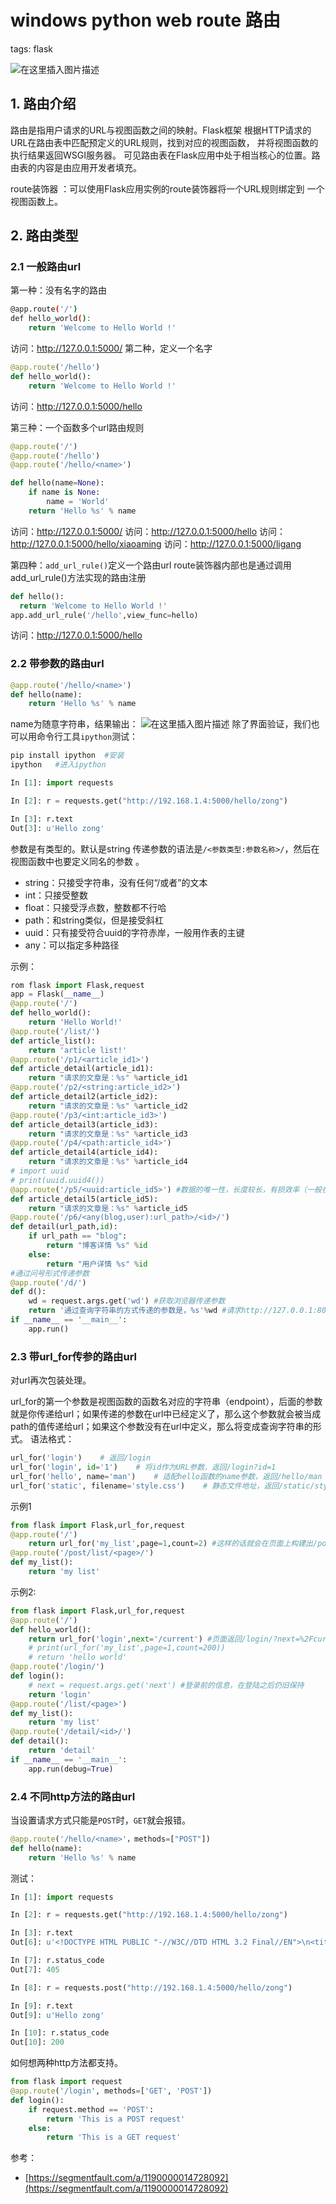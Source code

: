 #  windows python web route 路由
tags: flask
<!--  catalog: ~flask route 路由~ -->

![在这里插入图片描述](https://i-blog.csdnimg.cn/blog_migrate/d43d5346842d295771820178de746293.png)



## 1. 路由介绍
路由是指用户请求的URL与视图函数之间的映射。Flask框架 根据HTTP请求的URL在路由表中匹配预定义的URL规则，找到对应的视图函数， 并将视图函数的执行结果返回WSGI服务器。
可见路由表在Flask应用中处于相当核心的位置。路由表的内容是由应用开发者填充。

route装饰器 ：可以使用Flask应用实例的route装饰器将一个URL规则绑定到 一个视图函数上。
## 2. 路由类型
### 2.1 一般路由url
第一种：没有名字的路由
```bash
@app.route('/')
def hello_world():
    return 'Welcome to Hello World !'
```
访问：http://127.0.0.1:5000/
第二种，定义一个名字

```python
@app.route('/hello')
def hello_world():
    return 'Welcome to Hello World !'
```
访问：http://127.0.0.1:5000/hello

第三种：一个函数多个url路由规则

```python
@app.route('/')
@app.route('/hello')
@app.route('/hello/<name>')

def hello(name=None):
    if name is None:
        name = 'World'
    return 'Hello %s' % name
```
访问：http://127.0.0.1:5000/
访问：http://127.0.0.1:5000/hello
访问：http://127.0.0.1:5000/hello/xiaoaming
访问：http://127.0.0.1:5000/ligang

第四种：`add_url_rule()`定义一个路由url
route装饰器内部也是通过调用add_url_rule()方法实现的路由注册

```python
def hello():
  return 'Welcome to Hello World !'
app.add_url_rule('/hello',view_func=hello)
```
访问：http://127.0.0.1:5000/hello
### 2.2 带参数的路由url

```python
@app.route('/hello/<name>')
def hello(name):
    return 'Hello %s' % name
```
name为随意字符串，结果输出：
![在这里插入图片描述](https://i-blog.csdnimg.cn/blog_migrate/09e52aba4a6fdaa43e04301b98671350.png)
除了界面验证，我们也可以用命令行工具`ipython`测试：

```python
pip install ipython  #安装
ipython   #进入ipython

In [1]: import requests

In [2]: r = requests.get("http://192.168.1.4:5000/hello/zong")

In [3]: r.text
Out[3]: u'Hello zong'
```

参数是有类型的。默认是string
传递参数的语法是`/<参数类型:参数名称>/`，然后在视图函数中也要定义同名的参数
。

 - string：只接受字符串，没有任何“/或者”的文本
 - int：只接受整数
 - float：只接受浮点数，整数都不行哈
 - path：和string类似，但是接受斜杠
 - uuid：只有接受符合uuid的字符赤岸，一般用作表的主键
 - any：可以指定多种路径

示例：

```python
rom flask import Flask,request
app = Flask(__name__)
@app.route('/')
def hello_world():
    return 'Hello World!'
@app.route('/list/')
def article_list():
    return 'article list!'
@app.route('/p1/<article_id1>')
def article_detail(article_id1):
    return "请求的文章是：%s" %article_id1
@app.route('/p2/<string:article_id2>')
def article_detail2(article_id2):
    return "请求的文章是：%s" %article_id2
@app.route('/p3/<int:article_id3>')
def article_detail3(article_id3):
    return "请求的文章是：%s" %article_id3
@app.route('/p4/<path:article_id4>')
def article_detail4(article_id4):
    return "请求的文章是：%s" %article_id4
# import uuid
# print(uuid.uuid4())
@app.route('/p5/<uuid:article_id5>') #数据的唯一性，长度较长，有损效率（一般在用户表中使用）6a9221f6-afea-424a-a324-8ceaa5bdfc98
def article_detail5(article_id5):
    return "请求的文章是：%s" %article_id5
@app.route('/p6/<any(blog,user):url_path>/<id>/')
def detail(url_path,id):
    if url_path == "blog":
        return "博客详情 %s" %id
    else:
        return "用户详情 %s" %id
#通过问号形式传递参数
@app.route('/d/')
def d():
    wd = request.args.get('wd') #获取浏览器传递参数
    return '通过查询字符串的方式传递的参数是，%s'%wd #请求http://127.0.0.1:8080/d/?wd=php
if __name__ == '__main__':
    app.run()
```
### 2.3 带url_for传参的路由url

对url再次包装处理。

url_for的第一个参数是视图函数的函数名对应的字符串（endpoint），后面的参数就是你传递给url；如果传递的参数在url中已经定义了，那么这个参数就会被当成path的值传递给url；如果这个参数没有在url中定义，那么将变成查询字符串的形式。
语法格式：

```python
url_for('login')    # 返回/login
url_for('login', id='1')    # 将id作为URL参数，返回/login?id=1
url_for('hello', name='man')    # 适配hello函数的name参数，返回/hello/man
url_for('static', filename='style.css')    # 静态文件地址，返回/static/style.css
```
示例1
```python
from flask import Flask,url_for,request
@app.route('/')
    return url_for('my_list',page=1,count=2) #这样的话就会在页面上构建出/post/list/1/?count=2的信息
@app.route('/post/list/<page>/')
def my_list():
    return 'my list'
```

示例2:
```python
from flask import Flask,url_for,request
@app.route('/')
def hello_world():
    return url_for('login',next='/current') #页面返回/login/?next=%2Fcurrent登录前的信息
    # print(url_for('my_list',page=1,count=200))
    # return 'hello world'
@app.route('/login/')
def login():
    # next = request.args.get('next') #登录前的信息，在登陆之后仍旧保持
    return 'login'
@app.route('/list/<page>')
def my_list():
    return 'my list'
@app.route('/detail/<id>/')
def detail():
    return 'detail'
if __name__ == '__main__':
    app.run(debug=True)
```
### 2.4 不同http方法的路由url
当设置请求方式只能是`POST`时，`GET`就会报错。
```python
@app.route('/hello/<name>'，methods=["POST"])
def hello(name):
    return 'Hello %s' % name
```
测试：

```python
In [1]: import requests

In [2]: r = requests.get("http://192.168.1.4:5000/hello/zong")

In [3]: r.text
Out[6]: u'<!DOCTYPE HTML PUBLIC "-//W3C//DTD HTML 3.2 Final//EN">\n<title>405 Method Not Allowed</title>\n<h1>Method Not Allowed</h1>\n<p>The method is not allowed for the requested URL.</p>\n'

In [7]: r.status_code
Out[7]: 405

In [8]: r = requests.post("http://192.168.1.4:5000/hello/zong")

In [9]: r.text
Out[9]: u'Hello zong'

In [10]: r.status_code
Out[10]: 200
```
如何想两种http方法都支持。
```python
from flask import request
@app.route('/login', methods=['GET', 'POST'])
def login():
    if request.method == 'POST':
        return 'This is a POST request'
    else:
        return 'This is a GET request'
```

参考：
- [https://segmentfault.com/a/1190000014728092](https://segmentfault.com/a/1190000014728092)
